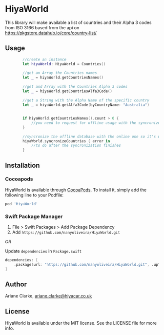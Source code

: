 # HiyaWorld
This library will make available a list of countries and their Alpha 3 codes from ISO 3166 based from the api on https://pkgstore.datahub.io/core/country-list/

## Usage

```swift
        //create an instance
        let hiyaWorld: HiyaWorld = Countries()
        
        //get an Array the Countries names
        let _ = hiyaWorld.getCountriesNames()
        
        //get and Array with the Countries Alpha 3 codes
        let _ = hiyaWorld.getCountriesAlfa3Code()
        
        //get a String with the Alpha Name of the specific country
        let _ = hiyaWorld.getAlfa3Code(byCountryName: "Australia")
        
        
        if hiyaWorld.getCountriesNames().count > 0 {
            //you need to request for offline usage with the syncronizeCountries method
        }
        
        //syncronize the offline database with the online one so it's up to date returning an optional error
        hiyaWorld.syncronizeCountries { error in
            //to do after the syncronization finishes
        }

```

## Installation


### Cocoapods


HiyaWorld is available through [CocoaPods](https://cocoapods.org). To install
it, simply add the following line to your Podfile:

```ruby
pod 'HiyaWorld'
```

### Swift Package Manager

1. File > Swift Packages > Add Package Dependency
2. Add `https://github.com/nanyoliveira/HiyaWorld.git`

_OR_

Update `dependencies` in `Package.swift`
```swift
dependencies: [
    .package(url: "https://github.com/nanyoliveira/HiyaWorld.git", .upToNextMajor(from: "1.0.0"))
]
```

## Author

Ariane Clarke, ariane.clarke@hiyacar.co.uk

## License

HiyaWorld is available under the MIT license. See the LICENSE file for more info.
